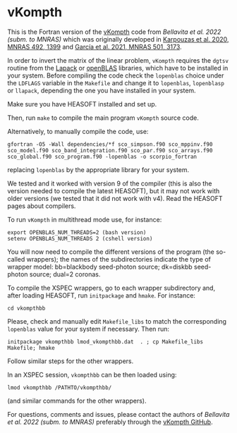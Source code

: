 # vKompth

This is the Fortran version of the [vKompth](https://github.com/candebellavita/vkompth) code from
*Bellavita et al. 2022 (subm. to MNRAS)* which was originally
developed in [Karpouzas et al. 2020, MNRAS 492, 1399](https://ui.adsabs.harvard.edu/abs/2020MNRAS.492.1399K/abstract) and [García et al. 2021, MNRAS 501, 3173](https://ui.adsabs.harvard.edu/abs/2021MNRAS.501.3173G/abstract).

In order to invert the matrix of the linear problem, `vKompth` requires the `dgtsv` routine from the [Lapack](https://www.netlib.org/lapack) or [openBLAS]([https://www.openblas.net/) libraries, which have to be installed in your system. Before compiling the code check the `lopenblas` choice under the `LDFLAGS` variable in the `Makefile` and change it to `lopenblas`, `lopenblasp` or `llapack`, depending the one you have installed in your system.

Make sure you have HEASOFT installed and set up.

Then, run `make` to compile the main program `vKompth` source code.

Alternatively, to manually compile the code, use:
```
gfortran -O5 -Wall dependencies/*f sco_simpson.f90 sco_mppinv.f90 sco_model.f90 sco_band_integration.f90 sco_par.f90 sco_arrays.f90 sco_global.f90 sco_program.f90 -lopenblas -o scorpio_fortran
```
replacing `lopenblas` by the appropriate library for your system.

We tested and it worked with version 9 of the compiler (this is also the version needed to compile the latest HEASOFT), but it may not work with older versions (we tested that it did not work with v4). Read the HEASOFT pages about compilers. 

To run `vKompth` in multithread mode use, for instance:
```
export OPENBLAS_NUM_THREADS=2 (bash version)
setenv OPENBLAS_NUM_THREADS 2 (cshell version)
```

You will now need to compile the different versions of the program (the so-called wrappers); the names of the subdirectories indicate the type of wrapper model: bb=blackbody seed-photon source; dk=diskbb seed-photon source; dual=2 coronas.

To compile the XSPEC wrappers, go to each wrapper subdirectory and, after loading HEASOFT, run `initpackage` and `hmake`. For instance:
```
cd vkompthbb
```
Please, check and manually edit `Makefile_libs` to match the corresponding `lopenblas` value for your system if necessary. Then run:

```
initpackage vkompthbb lmod_vkompthbb.dat  . ; cp Makefile_libs Makefile; hmake
```

Follow similar steps for the other wrappers.

In an XSPEC session, `vkompthbb` can be then loaded using:
```
lmod vkompthbb /PATHTO/vkompthbb/
```
(and similar commands for the other wrappers).

For questions, comments and issues, please contact the
authors of *Bellavita et al. 2022 (subm. to MNRAS)* preferably through the [vKompth GitHub](https://github.com/candebellavita/vkompth).
